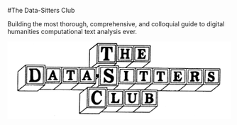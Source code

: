 #The Data-Sitters Club

Building the most thorough, comprehensive, and colloquial guide to digital humanities computational text analysis ever.

![](/DSCLogo.png)
